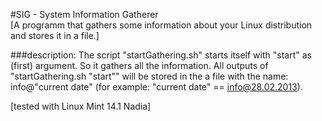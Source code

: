 #SIG - System Information Gatherer  
[A programm that gathers some information about your Linux distribution and stores it in a file.]
  
  
###description:
The script "startGathering.sh" starts itself with "start" as (first) argument. So it gathers all the information.
All outputs of "startGathering.sh "start"" will be stored in the a file with the name: info@"current date"
(for example: "current date" == info@28.02.2013).
 
  
[tested with Linux Mint 14.1 Nadia]

